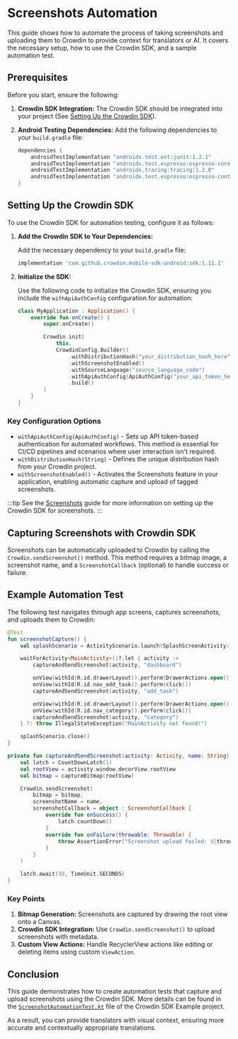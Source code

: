 # Screenshots Automation

This guide shows how to automate the process of taking screenshots and uploading them to Crowdin to provide context for translators or AI. It covers the necessary setup, how to use the Crowdin SDK, and a sample automation test.

## Prerequisites

Before you start, ensure the following:

1. **Crowdin SDK Integration:** The Crowdin SDK should be integrated into your project (See [Setting Up the Crowdin SDK](#setting-up-the-crowdin-sdk)).
2. **Android Testing Dependencies:** Add the following dependencies to your `build.gradle` file:

   ```groovy title="build.gradle"
   dependencies {
       androidTestImplementation "androidx.test.ext:junit:1.2.1"
       androidTestImplementation "androidx.test.espresso:espresso-core:3.6.1"
       androidTestImplementation "androidx.tracing:tracing:1.2.0"
       androidTestImplementation "androidx.test.espresso:espresso-contrib:3.6.1"
   }
   ```

## Setting Up the Crowdin SDK

To use the Crowdin SDK for automation testing, configure it as follows:

1. **Add the Crowdin SDK to Your Dependencies:**

   Add the necessary dependency to your `build.gradle` file:

   ```groovy title="build.gradle"
   implementation 'com.github.crowdin.mobile-sdk-android:sdk:1.11.1'
   ```

2. **Initialize the SDK:**

   Use the following code to initialize the Crowdin SDK, ensuring you include the `withApiAuthConfig` configuration for automation:

   ```kotlin title="Application.kt"
   class MyApplication : Application() {
       override fun onCreate() {
           super.onCreate()

           Crowdin.init(
               this,
               CrowdinConfig.Builder()
                   .withDistributionHash("your_distribution_hash_here")
                   .withScreenshotEnabled()
                   .withSourceLanguage("source_language_code")
                   .withApiAuthConfig(ApiAuthConfig("your_api_token_here"))
                   .build()
           )
       }
   }
   ```

### Key Configuration Options

- `withApiAuthConfig(ApiAuthConfig)` - Sets up API token-based authentication for automated workflows. This method is essential for CI/CD pipelines and scenarios where user interaction isn't required.
- `withDistributionHash(String)` - Defines the unique distribution hash from your Crowdin project.
- `withScreenshotEnabled()` - Activates the Screenshots feature in your application, enabling automatic capture and upload of tagged screenshots.

:::tip
See the [Screenshots](/advanced-features/screenshots) guide for more information on setting up the Crowdin SDK for screenshots.
:::

## Capturing Screenshots with Crowdin SDK

Screenshots can be automatically uploaded to Crowdin by calling the `Crowdin.sendScreenshot()` method. This method requires a bitmap image, a screenshot name, and a `ScreenshotCallback` (optional) to handle success or failure.

## Example Automation Test

The following test navigates through app screens, captures screenshots, and uploads them to Crowdin:

```kotlin
@Test
fun screenshotCapture() {
    val splashScenario = ActivityScenario.launch(SplashScreenActivity::class.java)

    waitForActivity<MainActivity>()?.let { activity ->
        captureAndSendScreenshot(activity, "dashboard")

        onView(withId(R.id.drawerLayout)).perform(DrawerActions.open())
        onView(withId(R.id.nav_add_task)).perform(click())
        captureAndSendScreenshot(activity, "add_task")

        onView(withId(R.id.drawerLayout)).perform(DrawerActions.open())
        onView(withId(R.id.nav_category)).perform(click())
        captureAndSendScreenshot(activity, "category")
    } ?: throw IllegalStateException("MainActivity not found!")

    splashScenario.close()
}

private fun captureAndSendScreenshot(activity: Activity, name: String) {
    val latch = CountDownLatch(1)
    val rootView = activity.window.decorView.rootView
    val bitmap = captureBitmap(rootView)

    Crowdin.sendScreenshot(
        bitmap = bitmap,
        screenshotName = name,
        screenshotCallback = object : ScreenshotCallback {
            override fun onSuccess() {
                latch.countDown()
            }
            override fun onFailure(throwable: Throwable) {
                throw AssertionError("Screenshot upload failed: ${throwable.message}")
            }
        }
    )

    latch.await(30, TimeUnit.SECONDS)
}
```

### Key Points

1. **Bitmap Generation:** Screenshots are captured by drawing the root view onto a Canvas.
2. **Crowdin SDK Integration:** Use `Crowdin.sendScreenshot()` to upload screenshots with metadata.
3. **Custom View Actions:** Handle RecyclerView actions like editing or deleting items using custom `ViewAction`.

## Conclusion

This guide demonstrates how to create automation tests that capture and upload screenshots using the Crowdin SDK. More details can be found in the [`ScreenshotAutomationTest.kt`](https://github.com/crowdin/mobile-sdk-android/blob/master/example/src/androidTest/java/com/crowdin/platform/example/ScreenshotAutomationTest.kt) file of the Crowdin SDK Example project.

As a result, you can provide translators with visual context, ensuring more accurate and contextually appropriate translations.
